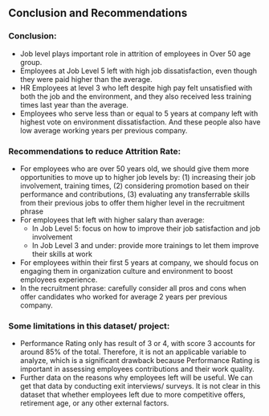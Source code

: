 ## Conclusion and Recommendations
### Conclusion:
* Job level plays important role in attrition of employees in Over 50 age group.
* Employees at Job Level 5 left with high job dissatisfaction, even though they were paid higher than the average.
* HR Employees at level 3 who left despite high pay felt unsatisfied with both the job and the environment, and they also received less training times last year than the average.
* Employees who serve less than or equal to 5 years at company left with highest vote on environment dissatisfaction. And these people also have low average working years per previous company. 

### Recommendations to reduce Attrition Rate:
* For employees who are over 50 years old, we should give them more opportunities to move up to higher job levels by: (1) increasing their job involvement, training times, (2) considering promotion based on their performance and contributions, (3) evaluating any transferrable skills from their previous jobs to offer them higher level in the recruitment phrase
* For employees that left with higher salary than average:
    * In Job Level 5: focus on how to improve their job satisfaction and job involvement
    * In Job Level 3 and under: provide more trainings to let them improve their skills at work 
* For employees within their first 5 years at company, we should focus on engaging them in organization culture and environment to boost employees experience.
* In the recruitment phrase: carefully consider all pros and cons when offer candidates who worked for average 2 years per previous company.

### Some  limitations in this dataset/ project:
* Performance Rating only has result of 3 or 4, with score 3 accounts for around 85% of the total. Therefore, it is not an applicable variable to analyze, which is a significant drawback because Performance Rating is important in assessing employees contributions and their work quality.
* Further data on the reasons why employees left will be useful. We can get that data by conducting exit interviews/ surveys. It is not clear in this dataset that whether employees left  due to more competitive offers, retirement age, or any other external factors.
